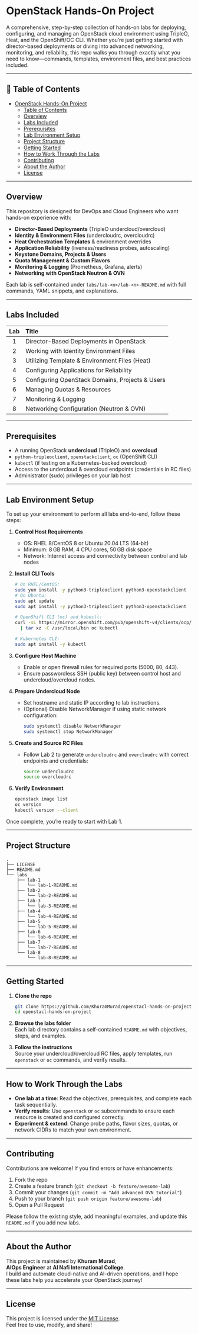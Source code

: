 # OpenStack Hands-On Project

A comprehensive, step-by-step collection of hands-on labs for deploying, configuring, and managing an OpenStack cloud environment using TripleO, Heat, and the OpenShift/OC CLI. Whether you’re just getting started with director-based deployments or diving into advanced networking, monitoring, and reliability, this repo walks you through exactly what you need to know—commands, templates, environment files, and best practices included.

---

## 📖 Table of Contents

- [OpenStack Hands-On Project](#openstack-hands-on-project)
  - [Table of Contents](#-table-of-contents)
  - [Overview](#overview)
  - [Labs Included](#labs-included)
  - [Prerequisites](#prerequisites)
  - [Lab Environment Setup](#lab-environment-setup)
  - [Project Structure](#project-structure)
  - [Getting Started](#getting-started)
  - [How to Work Through the Labs](#how-to-work-through-the-labs)
  - [Contributing](#contributing)
  - [About the Author](#about-the-author)
  - [License](#license)

---

## Overview

This repository is designed for DevOps and Cloud Engineers who want hands-on experience with:
- **Director-Based Deployments** (TripleO undercloud/overcloud)  
- **Identity & Environment Files** (undercloudrc, overcloudrc)  
- **Heat Orchestration Templates** & environment overrides  
- **Application Reliability** (liveness/readiness probes, autoscaling)  
- **Keystone Domains, Projects & Users**  
- **Quota Management & Custom Flavors**  
- **Monitoring & Logging** (Prometheus, Grafana, alerts)  
- **Networking with OpenStack Neutron & OVN**

Each lab is self-contained under `labs/lab-<n>/lab-<n>-README.md` with full commands, YAML snippets, and explanations.

---

## Labs Included

| Lab   | Title                                                      |
| :---: | :--------------------------------------------------------- |
| 1     | Director-Based Deployments in OpenStack                    |
| 2     | Working with Identity Environment Files                    |
| 3     | Utilizing Template & Environment Files (Heat)              |
| 4     | Configuring Applications for Reliability                   |
| 5     | Configuring OpenStack Domains, Projects & Users            |
| 6     | Managing Quotas & Resources                                |
| 7     | Monitoring & Logging                                       |
| 8     | Networking Configuration (Neutron & OVN)                   |

---

## Prerequisites

- A running OpenStack **undercloud** (TripleO) and **overcloud**  
- `python-tripleoclient`, `openstackclient`, `oc` (OpenShift CLI)  
- `kubectl` (if testing on a Kubernetes-backed overcloud)  
- Access to the undercloud & overcloud endpoints (credentials in RC files)  
- Administrator (sudo) privileges on your lab host

---

## Lab Environment Setup

To set up your environment to perform all labs end-to-end, follow these steps:

1. **Control Host Requirements**  
   - OS: RHEL 8/CentOS 8 or Ubuntu 20.04 LTS (64‑bit)  
   - Minimum: 8 GB RAM, 4 CPU cores, 50 GB disk space  
   - Network: Internet access and connectivity between control and lab nodes

2. **Install CLI Tools**  
   ```bash
   # On RHEL/CentOS:
   sudo yum install -y python3-tripleoclient python3-openstackclient
   # On Ubuntu:
   sudo apt update
   sudo apt install -y python3-tripleoclient python3-openstackclient

   # OpenShift CLI (oc) and kubectl:
   curl -sL https://mirror.openshift.com/pub/openshift-v4/clients/ocp/latest/openshift-client-linux.tar.gz \
     | tar xz -C /usr/local/bin oc kubectl

   # Kubernetes CLI:
   sudo apt install -y kubectl
   ```

3. **Configure Host Machine**  
   - Enable or open firewall rules for required ports (5000, 80, 443).  
   - Ensure passwordless SSH (public key) between control host and undercloud/overcloud nodes.

4. **Prepare Undercloud Node**  
   - Set hostname and static IP according to lab instructions.  
   - (Optional) Disable NetworkManager if using static network configuration:
     ```bash
     sudo systemctl disable NetworkManager
     sudo systemctl stop NetworkManager
     ```

5. **Create and Source RC Files**  
   - Follow Lab 2 to generate `undercloudrc` and `overcloudrc` with correct endpoints and credentials:
     ```bash
     source undercloudrc
     source overcloudrc
     ```

6. **Verify Environment**  
   ```bash
   openstack image list
   oc version
   kubectl version --client
   ```

Once complete, you’re ready to start with Lab 1.

---

## Project Structure

```
.
├── LICENSE
├── README.md
└── labs
    ├── lab-1
    │   └── lab-1-README.md
    ├── lab-2
    │   └── lab-2-README.md
    ├── lab-3
    │   └── lab-3-README.md
    ├── lab-4
    │   └── lab-4-README.md
    ├── lab-5
    │   └── lab-5-README.md
    ├── lab-6
    │   └── lab-6-README.md
    ├── lab-7
    │   └── lab-7-README.md
    └── lab-8
        └── lab-8-README.md
```

---

## Getting Started

1. **Clone the repo**  
   ```bash
   git clone https://github.com/KhuramMurad/openstacl-hands-on-project.git
   cd openstacl-hands-on-project
   ```

2. **Browse the labs folder**  
   Each lab directory contains a self-contained `README.md` with objectives, steps, and examples.

3. **Follow the instructions**  
   Source your undercloud/overcloud RC files, apply templates, run `openstack` or `oc` commands, and verify results.

---

## How to Work Through the Labs

- **One lab at a time**: Read the objectives, prerequisites, and complete each task sequentially.  
- **Verify results**: Use `openstack` or `oc` subcommands to ensure each resource is created and configured correctly.  
- **Experiment & extend**: Change probe paths, flavor sizes, quotas, or network CIDRs to match your own environment.

---

## Contributing

Contributions are welcome! If you find errors or have enhancements:

1. Fork the repo  
2. Create a feature branch (`git checkout -b feature/awesome-lab`)  
3. Commit your changes (`git commit -m "Add advanced OVN tutorial"`)  
4. Push to your branch (`git push origin feature/awesome-lab`)  
5. Open a Pull Request

Please follow the existing style, add meaningful examples, and update this `README.md` if you add new labs.

---

## About the Author

This project is maintained by **Khuram Murad**,  
**AIOps Engineer** at **Al Nafi International College**.  
I build and automate cloud-native and AI-driven operations, and I hope these labs help you accelerate your OpenStack journey!

---

## License

This project is licensed under the [MIT License](LICENSE).  
Feel free to use, modify, and share!
